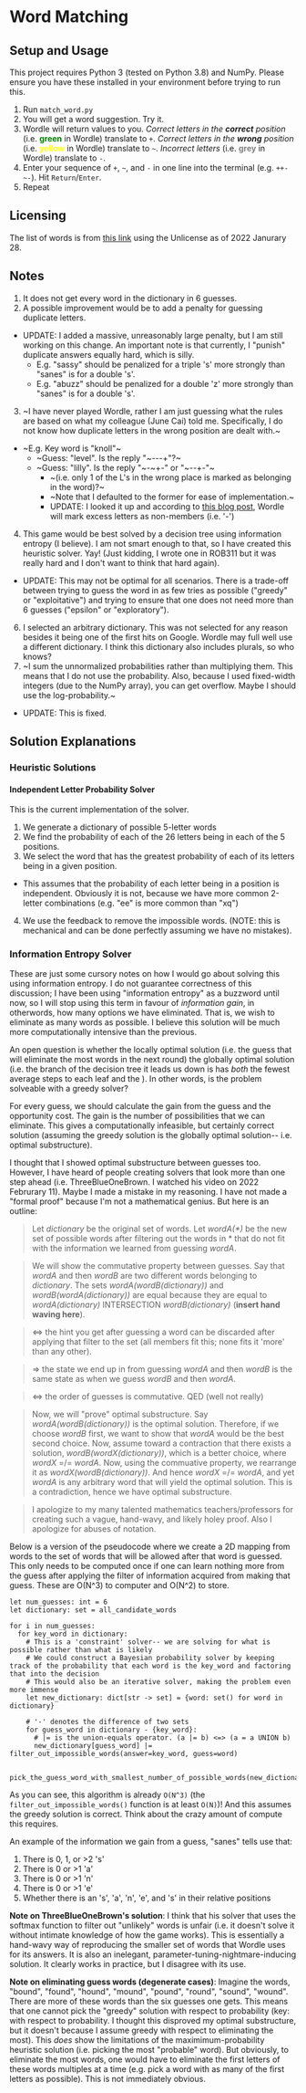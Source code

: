 # Word Matching

## Setup and Usage
This project requires Python 3 (tested on Python 3.8) and NumPy. Please ensure you have these installed in your environment before trying to run this.

1. Run `match_word.py`
2. You will get a word suggestion. Try it.
3. Wordle will return values to you. _Correct letters in the **correct** position_ (i.e. <b style="color:green">green</b> in Wordle) translate to `+`. _Correct letters in the **wrong** position_ (i.e. <b style="color:yellow">yellow</b> in Wordle) translate to `~`. _Incorrect letters_ (i.e. <b style="color:grey">grey</b> in Wordle) translate to `-`.
4. Enter your sequence of `+`, `~`, and `-` in one line into the terminal (e.g. `++-~-`). Hit `Return`/`Enter`.
5. Repeat

## Licensing

The list of words is from [this link](https://github.com/dwyl/english-words/blob/master/words_alpha.txt) using the Unlicense as of 2022 Janurary 28.

## Notes
1. It does not get every word in the dictionary in 6 guesses.
2. A possible improvement would be to add a penalty for guessing duplicate letters.
  * UPDATE: I added a massive, unreasonably large penalty, but I am still working on this change. An important note is that currently, I "punish" duplicate answers equally hard, which is silly.
    * E.g. "sassy" should be penalized for a triple 's' more strongly than "sanes" is for a double 's'.
    * E.g. "abuzz" should be penalized for a double 'z' more strongly than "sanes" is for a double 's'.
3. ~I have never played Wordle, rather I am just guessing what the rules are based on what my colleague (June Cai) told me. Specifically, I do not know how duplicate letters in the wrong position are dealt with.~
  * ~E.g. Key word is "knoll"~
    * ~Guess: "level". Is the reply "\~---+"?~
    * ~Guess: "lilly". Is the reply "\~-\~+-" or "\~--+-"~
      * ~(i.e. only 1 of the L's in the wrong place is marked as belonging in the word)?~
      * ~Note that I defaulted to the former for ease of implementation.~
      * UPDATE: I looked it up and according to [this blog post](https://nerdschalk.com/wordle-same-letter-twice-rules-explained-how-does-it-work/), Wordle will mark excess letters as non-members (i.e. '-')
4. This game would be best solved by a decision tree using information entropy (I believe). I am not smart enough to that, so I have created this heuristic solver. Yay! (Just kidding, I wrote one in ROB311 but it was really hard and I don't want to think that hard again).
  * UPDATE: This may not be optimal for all scenarios. There is a trade-off between trying to guess the word in as few tries as possible ("greedy" or "exploitative") and trying to ensure that one does not need more than 6 guesses ("epsilon" or "exploratory").
6. I selected an arbitrary dictionary. This was not selected for any reason besides it being one of the first hits on Google. Wordle may full well use a different dictionary. I think this dictionary also includes plurals, so who knows?
7. ~I sum the unnormalized probabilities rather than multiplying them. This means that I do not use the probability. Also, because I used fixed-width integers (due to the NumPy array), you can get overflow. Maybe I should use the log-probability.~
  * UPDATE: This is fixed.

## Solution Explanations

### Heuristic Solutions

#### Independent Letter Probability Solver

This is the current implementation of the solver.

1. We generate a dictionary of possible 5-letter words
2. We find the probability of each of the 26 letters being in each of the 5 positions.
3. We select the word that has the greatest probability of each of its letters being in a given position.
  * This assumes that the probability of each letter being in a position is independent. Obviously it is not, because we have more common 2-letter combinations (e.g. "ee" is more common than "xq")
4. We use the feedback to remove the impossible words. (NOTE: this is mechanical and can be done perfectly assuming we have no mistakes).

### Information Entropy Solver

These are just some cursory notes on how I would go about solving this using information entropy. I do not guarantee correctness of this discussion; I have been using "information entropy" as a buzzword until now, so I will stop using this term in favour of _information gain_, in otherwords, how many options we have eliminated. That is, we wish to eliminate as many words as possible. I believe this solution will be much more computationally intensive than the previous.

An open question is whether the locally optimal solution (i.e. the guess that will eliminate the most words in the next round) the globally optimal solution (i.e. the branch of the decision tree it leads us down is has _both_ the fewest average steps to each leaf and the ). In other words, is the problem solveable with a greedy solver?

For every guess, we should calculate the gain from the guess and the opportunity cost. The gain is the number of possibilities that we can eliminate. This gives a computationally infeasible, but certainly correct solution (assuming the greedy solution is the globally optimal solution-- i.e. optimal substructure).

I thought that I showed optimal substructure between guesses too. However, I have heard of people creating solvers that look more than one step ahead (i.e. ThreeBlueOneBrown. I watched his video on 2022 Februrary 11). Maybe I made a mistake in my reasoning. I have not made a "formal proof" because I'm not a mathematical genius. But here is an outline:

> Let _dictionary_ be the original set of words.
> Let _wordA(\*)_ be the new set of possible words after filtering out the words
> in \* that do not fit with the information we learned from guessing _wordA_.

> We will show the commutative property between guesses.
> Say that _wordA_ and then _wordB_ are two different words belonging to _dictionary_.
> The sets _wordA(wordB(dictionary))_ and _wordB(wordA(dictionary))_ are equal
> because they are equal to _wordA(dictionary)_ INTERSECTION _wordB(dictionary)_ 
> (**insert hand waving here**). 

> <=> the hint you get after guessing a word can be discarded after applying
> that filter to the set (all members fit this; none fits it 'more' than any other).

> => the state we end up in from guessing _wordA_ and then _wordB_ is 
> the same state as when we guess _wordB_ and then _wordA_.

> <=> the order of guesses is commutative. QED (well not really)

> Now, we will "prove" optimal substructure. Say _wordA(wordB(dictionary))_
> is the optimal solution. Therefore, if we choose _wordB_ first, we want to show
> that _wordA_ would be the best second choice. Now, assume toward a contraction that
> there exists a solution, _wordB(wordX(dictionary))_, which is a better choice,
> where _wordX_ =/= _wordA_. Now, using the commuative property, we rearrange it as
> _wordX(wordB(dictionary))_. And hence _wordX_ =/= _wordA_, and yet _wordA_ is any
> arbitrary word that will yield the optimal solution. This is a contradiction,
> hence we have optimal substructure.

> I apologize to my many talented mathematics teachers/professors for creating
> such a vague, hand-wavy, and likely holey proof. Also I apologize for abuses of notation.

Below is a version of the pseudocode where we create a 2D mapping from words to the set of words that will be allowed after that word is guessed. This only needs to be computed once if one can learn nothing more from the guess after applying the filter of information acquired from making that guess. These are O(N^3) to computer and O(N^2) to store.
```
let num_guesses: int = 6
let dictionary: set = all_candidate_words

for i in num_guesses:
  for key_word in dictionary:
    # This is a 'constraint' solver-- we are solving for what is possible rather than what is likely
    # We could construct a Bayesian probability solver by keeping track of the probability that each word is the key_word and factoring that into the decision
    # This would also be an iterative solver, making the problem even more immense
    let new_dictionary: dict[str -> set] = {word: set() for word in dictionary}

    # '-' denotes the difference of two sets
    for guess_word in dictionary - {key_word}:
      # |= is the union-equals operator. (a |= b) <=> (a = a UNION b)
      new_dictionary[guess_word] |= filter_out_impossible_words(answer=key_word, guess=word)

  pick_the_guess_word_with_smallest_number_of_possible_words(new_dictionary)
```

As you can see, this algorithm is already `O(N^3)` (the `filter_out_impossible_words()` function is at least `O(N)`)! And this assumes the greedy solution is correct. Think about the crazy amount of compute this requires.

An example of the information we gain from a guess, "sanes" tells use that:
1. There is 0, 1, or >2 's'
2. There is 0 or >1 'a'
3. There is 0 or >1 'n'
4. There is 0 or >1 'e'
5. Whether there is an 's', 'a', 'n', 'e', and 's' in their relative positions

**Note on ThreeBlueOneBrown's solution**: I think that his solver that uses the softmax function to filter out "unlikely" words is unfair (i.e. it doesn't solve it without intimate knowledge of how the game works). This is essentially a hand-wavy way of reproducing the smaller set of words that Wordle uses for its answers. It is also an inelegant, parameter-tuning-nightmare-inducing solution. It clearly works in practice, but I disagree with its use.

**Note on eliminating guess words (degenerate cases)**: Imagine the words, "bound", "found", "hound", "mound", "pound", "round", "sound", "wound". There are more of these words than the six guesses one gets. This means that one cannot pick the "greedy" solution with respect to probability (key: with respect to probability. I thought this disproved my optimal substructure, but it doesn't because I assume greedy with respect to eliminating the most). This _does_ show the limitations of the maximimum-probability heuristic solution (i.e. picking the most "probable" word). But obviously, to eliminate the most words, one would have to eliminate the first letters of these words multiples at a time (e.g. pick a word with as many of the first letters as possible). This is not immediately obvious.
